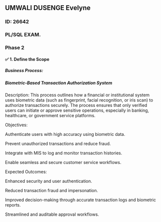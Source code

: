 ## UMWALI DUSENGE Evelyne
### ID: 26642
### PL/SQL EXAM.


### Phase 2

#### ✅ 1. Define the Scope
##### Business Process:
##### Biometric-Based Transaction Authorization System

Description:
This process outlines how a financial or institutional system uses biometric data (such as fingerprint, facial recognition, or iris scan) to authorize transactions securely. The process ensures that only verified users can initiate or approve sensitive operations, especially in banking, healthcare, or government service platforms.

Objectives:

Authenticate users with high accuracy using biometric data.

Prevent unauthorized transactions and reduce fraud.

Integrate with MIS to log and monitor transaction histories.

Enable seamless and secure customer service workflows.

Expected Outcomes:

Enhanced security and user authentication.

Reduced transaction fraud and impersonation.

Improved decision-making through accurate transaction logs and biometric reports.

Streamlined and auditable approval workflows.
